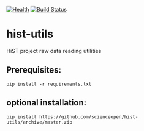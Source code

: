[![Health](https://landscape.io/github/scienceopen/hist-utils/master/landscape.png)](https://landscape.io/github/scienceopen/hist-utils/master)
[![Build Status](https://travis-ci.org/scienceopen/hist-utils.svg)](https://travis-ci.org/scienceopen/hist-utils)

hist-utils
==========

HiST project raw data reading utilities

Prerequisites:
--------------
```
pip install -r requirements.txt
```

optional installation:
----------------------
```
pip install https://github.com/scienceopen/hist-utils/archive/master.zip
```
